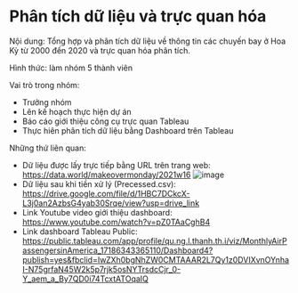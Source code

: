 # Phân tích dữ liệu và trực quan hóa

Nội dung: Tổng hợp và phân tích dữ liệu về thông tin các chuyến bay ở Hoa Kỳ từ 2000 đến 2020 và trực quan hóa phân tích.

Hình thức: làm nhóm 5 thành viên

Vai trò trong nhóm:
- Trưởng nhóm
- Lên kế hoạch thực hiện dự án
- Báo cáo giới thiệu công cụ trực quan Tableau
- Thực hiên phân tích dữ liệu bằng Dashboard trên Tableau

Những thứ liên quan:
- Dữ liệu được lấy trực tiếp bằng URL trên trang web: https://data.world/makeovermonday/2021w16
  ![image](https://github.com/user-attachments/assets/6c8fadbe-5bb3-4db1-8eaa-877f454cfc6b)
- Dữ liệu sau khi tiền xử lý (Precessed.csv): https://drive.google.com/file/d/1HBC7DCkcX-L3j0an2AzbsG4yab30Srqe/view?usp=drive_link
- Link Youtube video giới thiệu dashboard: https://www.youtube.com/watch?v=pZ0TAaCghB4
- Link dashboard Tableau Public: https://public.tableau.com/app/profile/qu.ng.l.thanh.th.i/viz/MonthlyAirPassengersinAmerica_17186343365110/Dashboard4?publish=yes&fbclid=IwZXh0bgNhZW0CMTAAAR2L7Qy1z0DVIXvnOYnhaI-N75grfaN45W2k5p7rjk5osNYTrsdcCjr_0-Y_aem_a_By7QD0i74TcxtATOqaIQ
